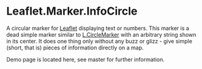 # Leaflet.Marker.InfoCircle
A circular marker for [Leaflet](https://leafletjs.com/) displaying text or numbers.
This marker is a dead simple marker similar to [L.CircleMarker](https://leafletjs.com/reference.html#circlemarker)
with an arbitrary string shown in its center. It does one thing only without any buzz or glizz - give simple
(short, that is) pieces of information directly on  a map.

Demo page is located here, see master for further information.
